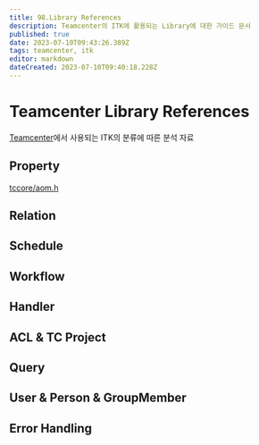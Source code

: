 ```yaml
---
title: 98.Library References
description: Teamcenter의 ITK에 활용되는 Library에 대한 가이드 문서
published: true
date: 2023-07-10T09:43:26.389Z
tags: teamcenter, itk
editor: markdown
dateCreated: 2023-07-10T09:40:18.228Z
---
```


# Teamcenter Library References

[Teamcenter](/ko/Teamcenter)에서 사용되는 ITK의 분류에 따른 분석 자료

## Property

[tccore/aom.h](/ko/Teamcenter/LibraryRefs/aom)

## Relation

## Schedule

## Workflow

## Handler

## ACL & TC Project

## Query

## User & Person & GroupMember

## Error Handling
